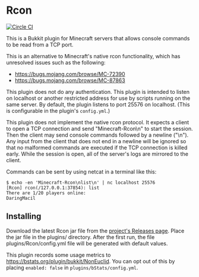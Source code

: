 # Rcon

[![Circle CI](https://circleci.com/gh/AgentME/bukkit-rcon.svg?style=shield)](https://circleci.com/gh/AgentME/bukkit-rcon)

This is a Bukkit plugin for Minecraft servers that allows console commands to
be read from a TCP port.

This is an alternative to Minecraft's native rcon functionality, which has
unresolved issues such as the following:
* https://bugs.mojang.com/browse/MC-72390
* https://bugs.mojang.com/browse/MC-87863

This plugin does not do any authentication. This plugin is intended to listen
on localhost or another restricted address for use by scripts running on the
same server. By default, the plugin listens to port 25576 on localhost. (This
is configurable in the plugin's `config.yml`.)

This plugin does not implement the native rcon protocol. It expects a client
to open a TCP connection and send "Minecraft-Rcon\n" to start the session. Then
the client may send console commands followed by a newline ("\n"). Any input
from the client that does not end in a newline will be ignored so that no
malformed commands are executed if the TCP connection is killed early. While
the session is open, all of the server's logs are mirrored to the client.

Commands can be sent by using netcat in a terminal like this:

    $ echo -en 'Minecraft-Rcon\nlist\n' | nc localhost 25576
    [Rcon] rcon(/127.0.0.1:37854): list
    There are 1/20 players online:
    DaringMacil

## Installing

Download the latest Rcon jar file from the
[project's Releases page](https://github.com/AgentME/bukkit-rcon/releases).
Place the jar file in the plugins/ directory. After the first run, the file
plugins/Rcon/config.yml file will be generated with default values.

This plugin records some usage metrics to
https://bstats.org/plugin/bukkit/NonEuclid. You can opt out of this by
placing `enabled: false` in `plugins/bStats/config.yml`.
